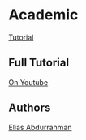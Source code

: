 # Academic
 
[Tutorial](https://www.youtube.com/watch?v=DgXR2OWQnLc&list=PLDV1Zeh2NRsDGO4--qE8yH72HFL1Km93P&index=1&ab_channel=WilliamFiset)


## Full Tutorial

[On Youtube](https://youtube.com/playlist?list=PL2WFgdVk-usEEEPk5dfgg_fvUeGDM8NWf)

## Authors

[Elias Abdurrahman](https://github.com/codingWithElias)
